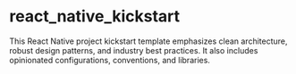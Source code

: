 # react_native_kickstart
This React Native project kickstart template emphasizes clean architecture, robust design patterns, and industry best practices. It also includes opinionated configurations, conventions, and libraries.
